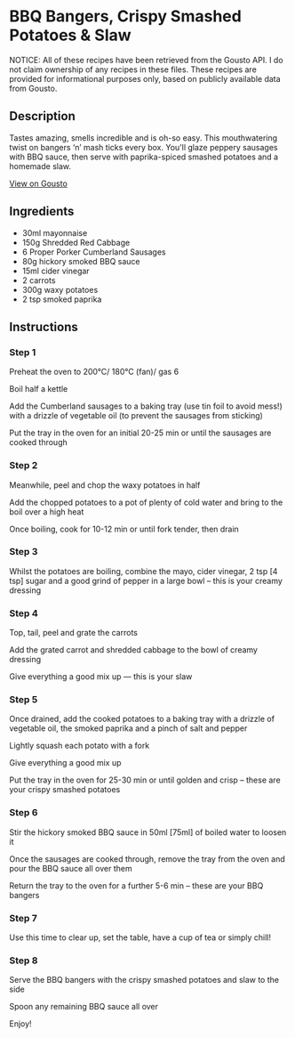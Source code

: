 # BBQ Bangers, Crispy Smashed Potatoes & Slaw

NOTICE: All of these recipes have been retrieved from the Gousto API. I do not claim ownership of any recipes in these files. These recipes are provided for informational purposes only, based on publicly available data from Gousto.

## Description

Tastes amazing, smells incredible and is oh-so easy. This mouthwatering twist on bangers ‘n’ mash ticks every box. You'll glaze peppery sausages with BBQ sauce, then serve with paprika-spiced smashed potatoes and a homemade slaw.


[View on Gousto](https://www.gousto.co.uk/recipes/cookbook/bangers-homemade-bbq-sauce-potato-salad)

## Ingredients

- 30ml mayonnaise
- 150g Shredded Red Cabbage
- 6 Proper Porker Cumberland Sausages 
- 80g hickory smoked BBQ sauce
- 15ml cider vinegar
- 2 carrots
- 300g waxy potatoes
- 2 tsp smoked paprika

## Instructions


### Step 1

Preheat the oven to 200°C/ 180°C (fan)/ gas 6

Boil half a kettle

Add the Cumberland sausages to a baking tray (use tin foil to avoid mess!) with a drizzle of vegetable oil (to prevent the sausages from sticking)

Put the tray in the oven for an initial 20-25 min or until the sausages are cooked through


### Step 2

Meanwhile, peel and chop the waxy potatoes in half

Add the chopped potatoes to a pot of plenty of cold water and bring to the boil over a high heat

Once boiling, cook for 10-12 min or until fork tender, then drain


### Step 3

Whilst the potatoes are boiling, combine the mayo, cider vinegar, 2 tsp <span class="text-danger">[4 tsp]</span> sugar and a good grind of pepper in a large bowl – this is your creamy dressing


### Step 4

Top, tail, peel and grate the carrots

Add the grated carrot and shredded cabbage to the bowl of creamy dressing

Give everything a good mix up — this is your slaw


### Step 5

Once drained, add the cooked potatoes to a baking tray with a drizzle of vegetable oil, the smoked paprika and a pinch of salt and pepper

Lightly squash each potato with a fork

Give everything a good mix up

Put the tray in the oven for 25-30 min or until golden and crisp – these are your crispy smashed potatoes


### Step 6

Stir the hickory smoked BBQ sauce in 50ml <span class="text-danger">[75ml]</span> of boiled water to loosen it

Once the sausages are cooked through, remove the tray from the oven and pour the BBQ sauce all over them

Return the tray to the oven for a further 5-6 min – these are your BBQ bangers


### Step 7

Use this time to clear up, set the table, have a cup of tea or simply chill!

### Step 8

Serve the BBQ bangers with the crispy smashed potatoes and slaw to the side

Spoon any remaining BBQ sauce all over

Enjoy!


